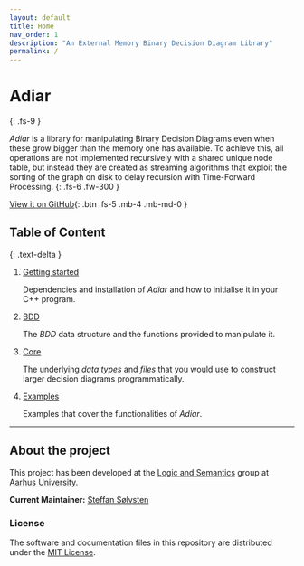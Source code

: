 ```yaml
---
layout: default
title: Home
nav_order: 1
description: "An External Memory Binary Decision Diagram Library"
permalink: /
---
```


# Adiar
{: .fs-9 }

_Adiar_ is a library for manipulating Binary Decision Diagrams even when these
grow bigger than the memory one has available. To achieve this, all operations
are not implemented recursively with a shared unique node table, but instead
they are created as streaming algorithms that exploit the sorting of the graph
on disk to delay recursion with Time-Forward Processing.
{: .fs-6 .fw-300 }

[View it on GitHub](https://github.com/ssoelvsten/adiar){: .btn .fs-5 .mb-4 .mb-md-0 }

## Table of Content
{: .text-delta }

1. [Getting started](getting_started)

   Dependencies and installation of _Adiar_ and how to initialise it in your C++
   program.

2. [BDD](bdd)

   The _BDD_ data structure and the functions provided to manipulate it.

3. [Core](core)

   The underlying _data types_ and _files_ that you would use to construct
   larger decision diagrams programmatically.
   
4. [Examples](examples)

   Examples that cover the functionalities of _Adiar_.

---

## About the project

This project has been developed at the [Logic and Semantics](https://logsem.github.io/)
group at [Aarhus University](https://cs.au.dk).

**Current Maintainer:** [Steffan Sølvsten](mailto:soelvsten@cs.au.dk)

### License
The software and documentation files in this repository are distributed under the
[MIT License](https://github.com/SSoelvsten/adiar/blob/master/LICENSE.md).
